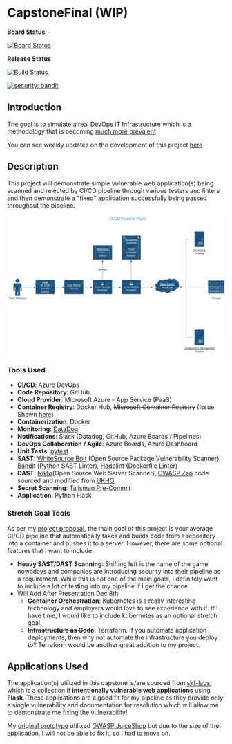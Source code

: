 # CapstoneFinal (WIP)

**Board Status**

[![Board Status](https://dev.azure.com/LAW175/767c6892-8352-43c5-a5fe-4aaf6d359011/04ca78cd-d78e-4980-b3cf-7ed4a305f9a3/_apis/work/boardbadge/189c5a36-0f19-4552-ac89-e765b550a98c?columnOptions=1)](https://dev.azure.com/LAW175/767c6892-8352-43c5-a5fe-4aaf6d359011/_boards/board/t/04ca78cd-d78e-4980-b3cf-7ed4a305f9a3/Microsoft.RequirementCategory/)

**Release Status**

[![Build Status](https://dev.azure.com/LAW175/Capstone%20Final/_apis/build/status/ThyLAW.CapstoneFinal?branchName=main)](https://dev.azure.com/LAW175/Capstone%20Final/_build/latest?definitionId=8&branchName=main)

[![security: bandit](https://img.shields.io/badge/security-bandit-yellow.svg)](https://github.com/PyCQA/bandit)

## Introduction

The goal is to simulate a real DevOps IT Infrastructure which is a methodology that is becoming [much more prevalent ](https://cloud.google.com/blog/products/devops-sre/announcing-dora-2021-accelerate-state-of-devops-report)

You can see weekly updates on the development of this project [here](https://lawsblog.me/)

## Description

This project will demonstrate simple vulnerable web application(s) being scanned and rejected by CI/CD pipeline through various testers and linters and then demonstrate a "fixed" application successfully being passed throughout the pipeline.

![9-21-21 Pipeline Plan](/9-21-21diagram.png)

### Tools Used

- **CI/CD**: Azure DevOps
- **Code Repository**: GitHub
- **Cloud Provider**: Microsoft Azure - App Service (PaaS)
- **Container Registry**: Docker Hub, ~~Microsoft Container Registry~~ (Issue Shown [here](https://docs.microsoft.com/en-us/answers/questions/593633/azure-app-service-fails-to-start-docker-flask-can.html))
- **Containerization**: Docker
- **Monitoring**: [DataDog](https://www.datadoghq.com/)
- **Notifications**: Slack (Datadog, GitHub, Azure Boards / Pipelines)
- **DevOps Collaboration / Agile**: Azure Boards, Azure Dashboard
- **Unit Tests**: [pytest](https://github.com/pytest-dev/pytest)
- **SAST**: [WhiteSource Bolt](https://www.whitesourcesoftware.com/free-developer-tools/bolt/) (Open Source Package Vulnerability Scanner), [Bandit](https://github.com/PyCQA/bandit) (Python SAST Linter), [Hadolint](https://github.com/hadolint/hadolint) (Dockerfile Linter)
- **DAST**: [Nikto](https://github.com/sullo/nikto)(Open Source Web Server Scanner), [OWASP Zap](https://owasp.org/www-project-zap/) code sourced and modified from [UKHO](https://github.com/UKHO/owasp-zap-scan)
- **Secret Scanning**: [Talisman Pre-Commit](https://github.com/thoughtworks/talisman)
- **Application**: Python Flask

### Stretch Goal Tools

As per my [project proposal](https://lawsblog.me/posts/capstone-project-week-2-proposal/), the main goal of this project is your average CI/CD pipeline that automatically takes and builds code from a repository into a container and pushes it to a server. However, there are some optional features that I want to include:

- **Heavy SAST/DAST Scanning**: Shifting left is the name of the game nowadays and companies are introducing security into their pipeline as a requirement. While this is not one of the main goals, I definitely want to include a lot of testing into my pipeline if I get the chance.
- Will Add After Presentation Dec 8th
  - ~~**Container Orchestration**~~: Kubernetes is a really interesting technology and employers would love to see experience with it. If I have time, I would like to include kubernetes as an optional stretch goal.
  - ~~**Infrastructure as Code**~~: Terraform. If you automate application deployments, then why not automate the infrastructure you deploy to? Terraform would be another great addition to my project.

## Applications Used

The application(s) utilized in this capstone is/are sourced from [skf-labs](https://github.com/blabla1337/skf-labs), which is a collection if **intentionally vulnerable web applications** using **Flask**. These applications are a good fit for my pipeline as they provide only a single vulnerability and documentation for resolution which will allow me to demonstrate me fixing the vulnerability!

My [original prototype](https://github.com/ThyLAW/CapstonePrototype) utilized [OWASP JuiceShop](https://github.com/juice-shop/juice-shop) but due to the size of the application, I will not be able to fix it, so I had to move on.
